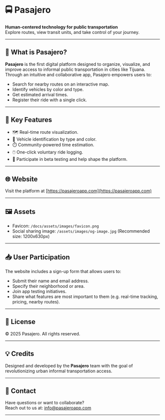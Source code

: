 # 🚍 Pasajero

**Human-centered technology for public transportation**  
Explore routes, view transit units, and take control of your journey.

---

## 📱 What is Pasajero?

**Pasajero** is the first digital platform designed to organize, visualize, and improve access to informal public transportation in cities like Tijuana. Through an intuitive and collaborative app, Pasajero empowers users to:

- Search for nearby routes on an interactive map.
- Identify vehicles by color and type.
- Get estimated arrival times.
- Register their ride with a single click.

---

## 🔧 Key Features

- 🗺️ Real-time route visualization.
- 🚐 Vehicle identification by type and color.
- ⏱️ Community-powered time estimation.
- 🖱️ One-click voluntary ride logging.
- 📣 Participate in beta testing and help shape the platform.

---

## 🌐 Website

Visit the platform at [https://pasajeroapp.com](https://pasajeroapp.com)

---

## 🖼️ Assets

- Favicon: `/docs/assets/images/favicon.png`
- Social sharing image: `/assets/images/og-image.jpg` (Recommended size: 1200x630px)

---

## 📥 User Participation

The website includes a sign-up form that allows users to:

- Submit their name and email address.
- Specify their neighborhood or area.
- Join app testing initiatives.
- Share what features are most important to them (e.g. real-time tracking, pricing, nearby routes).

---

## 🧾 License

© 2025 Pasajero. All rights reserved.

---

## 💡 Credits

Designed and developed by the **Pasajero** team with the goal of revolutionizing urban informal transportation access.

---

## 📩 Contact

Have questions or want to collaborate?  
Reach out to us at: [info@pasajeroapp.com](mailto:info@pasajeroapp.com)

---